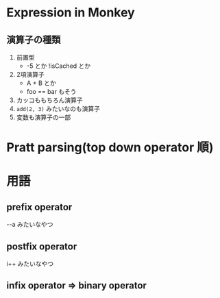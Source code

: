 # Expression in Monkey
## 演算子の種類
1. 前置型
    * -5 とか !isCached とか
2. 2項演算子
    * A + B とか
    * foo == bar もそう
3. カッコももちろん演算子
4. `add(2, 3)` みたいなのも演算子
4. 変数も演算子の一部

# Pratt parsing(top down operator 順)

# 用語
## prefix operator
--a みたいなやつ

## postfix operator
i++ みたいなやつ

## infix operator => binary operator

